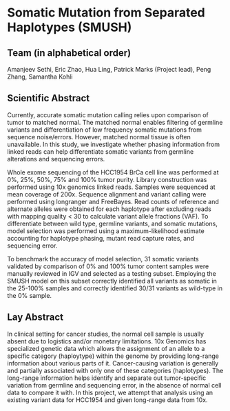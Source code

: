 # Somatic Mutation from Separated Haplotypes (SMUSH)

## Team (in alphabetical order) 

Amanjeev Sethi, Eric Zhao, Hua Ling, Patrick Marks (Project lead), Peng Zhang, Samantha Kohli


## Scientific Abstract

Currently, accurate somatic mutation calling relies upon comparison of tumor to matched normal. The matched normal enables filtering of germline variants and differentiation of low frequency somatic mutations from sequence noise/errors. However, matched normal tissue is often unavailable. In this study, we investigate whether phasing information from linked reads can help differentiate somatic variants from germline alterations and sequencing errors. 

Whole exome sequencing of the HCC1954 BrCa cell line was performed at 0%, 25%, 50%, 75% and 100% tumor purity. Library construction was performed using 10x genomics linked reads. Samples were sequenced at mean coverage of 200x. Sequence alignment and variant calling were performed using longranger and FreeBayes. Read counts of reference and alternate alleles were obtained for each haplotype after excluding reads with mapping quality < 30 to calculate variant allele fractions (VAF). To differentiate between wild type, germline variants, and somatic mutations, model selection was performed using a maximum-likelihood estimate accounting for haplotype phasing, mutant read capture rates, and sequencing error. 

To benchmark the accuracy of model selection, 31 somatic variants validated by comparison of 0% and 100% tumor content samples were manually reviewed in IGV and selected as a testing subset. Employing the SMUSH model on this subset correctly identified all variants as somatic in the 25-100% samples and correctly identified 30/31 variants as wild-type in the 0% sample.


## Lay Abstract

In clinical setting for cancer studies, the normal cell sample is usually absent due to logistics and/or monetary limitations. 10x Genomics has specialized genetic data which allows the assignment of an allele to a specific category (haploytype) within the genome by providing long-range information about various parts of it. Cancer-causing variation is generally and partially associated with only one of these categories (haplotypes). The long-range information helps identify and separate out tumor-specific variation from germline and sequencing error, in the absence of normal cell data to compare it with. In this project, we attempt that analysis using an existing variant data for HCC1954 and given long-range data from 10x.
